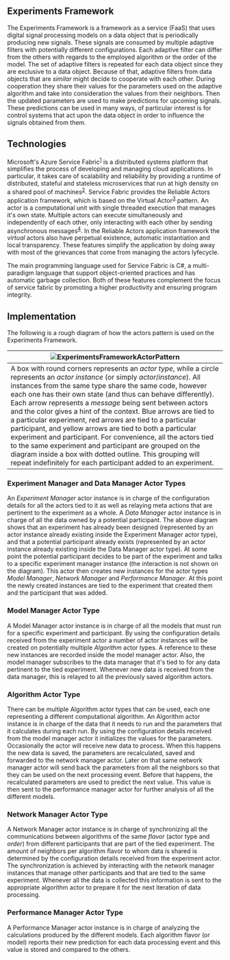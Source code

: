 Experiments Framework
---------------------
The Experiments Framework is a framework as a service (FaaS) that uses digital signal processing models on a data object that is periodically producing new signals. These signals are consumed by multiple adaptive filters with potentially different configurations. Each adaptive filter can differ from the others with regards to the employed algorithm or the order of the model. The set of adaptive filters is repeated for each data object since they are exclusive to a data object. Because of that, adaptive filters from data objects that are *similar* might decide to cooperate with each other. During cooperation they share their values for the parameters used on the adaptive algorithm and take into consideration the values from their neighbors. Then the updated parameters are used to make predictions for upcoming signals. These predictions can be used in many ways, of particular interest is for control systems that act upon the data object in order to influence the signals obtained from them.

## Technologies
Microsoft's Azure Service Fabric<sup>[1]</sup> is a distributed systems platform that simplifies the process of developing and managing cloud applications. In particular, it takes care of scalability and reliability by providing a runtime of distributed, stateful and stateless microservices that run at high density on a shared pool of machines<sup>[2]</sup>. Service Fabric provides the Reliable Actors application framework, which is based on the Virtual Actor<sup>[3]</sup> pattern. An actor is a computational unit with single threaded execution that manages it's own state. Multiple actors can execute simultaneously and independently of each other, only interacting with each other by sending asynchronous messages<sup>[4]</sup>. In the Reliable Actors application framework the *virtual* actors also have perpetual existence, automatic instantiation and local transparency. These features simplify the application by doing away with most of the grievances that come from managing the actors lyfecycle.

The main programming language used for Service Fabric is C#, a multi-paradigm language that support object-oriented practices and has automatic garbage collection. Both of these features complement the focus of service fabric by promoting a higher productivity and ensuring program integrity.

[1]: https://azure.microsoft.com/services/service-fabric/ "Azure Service Fabric"
[2]: https://docs.microsoft.com/en-us/azure/service-fabric/service-fabric-overview "Overview of Azure Service Fabric"
[3]: https://www.microsoft.com/en-us/research/publication/orleans-distributed-virtual-actors-for-programmability-and-scalability/ "Orleans: Distributed Virtual Actors for Programmability and Scalability"
[4]: https://docs.microsoft.com/en-us/azure/service-fabric/service-fabric-reliable-actors-introduction "Introduction to Service Fabric Reliable Actors"

## Implementation
The following is a rough diagram of how the actors pattern is used on the Experiments Framework.

| ![ExperimentsFrameworkActorPattern](Picture) |
| --- |
| A box with round corners represents an *actor type*, while a circle represents an *actor instance* (or simply *actor*/*instance*). All instances from the same type share the same code, however each one has their own state (and thus can behave differently). Each arrow represents a *message* being sent between actors and the color gives a hint of the context. Blue arrows are tied to a particular experiment, red arrows are tied to a particular participant, and yellow arrows are tied to both a particular experiment and participant. For convenience, all the actors tied to the same experiment and participant are grouped on the diagram inside a box with dotted outline. This grouping will repeat indefinitely for each participant added to an experiment. |

### Experiment Manager and Data Manager Actor Types
An *Experiment Manager* actor instance is in charge of the configuration details for all the actors tied to it as well as relaying meta actions that are pertinent to the experiment as a whole. A *Data Manager* actor instance is in charge of all the data owned by a potential participant. The above diagram shows that an experiment has already been designed (represented by an actor instance already existing inside the Experiment Manager actor type), and that a potential participant already exists (represented by an actor instance already existing inside the Data Manager actor type). At some point the potential participant decides to be part of the experiment and talks to a specific experiment manager instance (the interaction is not shown on the diagram). This actor then creates new instances for the actor types *Model Manager*, *Network Manager* and *Performance Manager*. At this point the newly created instances are tied to the experiment that created them and the participant that was added.

### Model Manager Actor Type
A Model Manager actor instance is in charge of all the models that must run for a specific experiment and participant. By using the configuration details received from the experiment actor a number of actor instances will be created on potentially multiple *Algorithm* actor types. A reference to these new instances are recorded inside the model manager actor. Also, the model manager subscribes to the data manager that it's tied to for any data pertinent to the tied experiment. Whenever new data is received from the data manager, this is relayed to all the previously saved algorithm actors.

### Algorithm Actor Type
There can be multiple Algorithm actor types that can be used, each one representing a different computational algorithm. An Algorithm actor instance is in charge of the data that it needs to run and the parameters that it calculates during each run. By using the configuration details received from the model manager actor it initializes the values for the parameters. Occasionally the actor will receive new data to process. When this happens the new data is saved, the parameters are recalculated, saved and forwarded to the network manager actor. Later on that same network manager actor will send back the parameters from all the neighbors so that they can be used on the next processing event. Before that happens, the recalculated parameters are used to predict the next value. This value is then sent to the performance manager actor for further analysis of all the different models.

### Network Manager Actor Type
A Network Manager actor instance is in charge of synchronizing all the communications between algorithms of the same *flavor* (actor type and *order*) from different participants that are part of the tied experiment. The amount of neighbors per algorithm flavor to whom data is shared is determined by the configuration details received from the experiment actor. The synchronization is achieved by interacting with the network manager instances that manage other participants and that are tied to the same experiment. Whenever all the data is collected this information is sent to the appropriate algorithm actor to prepare it for the next iteration of data processing.

### Performance Manager Actor Type
A Performance Manager actor instance is in charge of analyzing the calculations produced by the different models. Each algorithm flavor (or model) reports their new prediction for each data processing event and this value is stored and compared to the others.